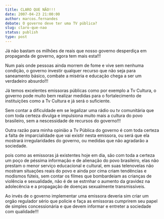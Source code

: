```yaml
---
title: CLARO QUE NÃO!!!
date: 2007-04-23 21:00:00
author: marcos.fernandes
debate: O governo deve ter uma TV pública?
slug: claro-que-nao
status: publish 
type: post
---
```


Já não bastam os milhões de reais que nosso governo desperdiça em propaganda de governo, agora tem mais esta!!!  

Num país onde pessoas ainda morrem de fome e vive sem nenhuma condição, o governo investir qualquer recurso que não seja para saneamento básico, combate a miséria e educação chega a ser um verdadeiro absurdo!!!  

Já temos excelentes emissoras públicas como por exemplo a Tv Cultura, o governo pode muito bem realizar medidas para o fortalecimento de instituições como a Tv Cultura e já será o suficiente.  

Sem contar a dificuldade em se legalizar uma rádio ou tv comunitária que com toda certeza divulga e impulsiona muito mais a cultura do povo brasileiro, sem a nescessidade de recursos do governo!!!  

Outra razão para minha opinião a Tv Pública do governo é com toda certeza a falta de imparcialidade que vai existir nesta emissora, ou será que ela mostrará irregularidades do governo, ou medidas que não agradarão a sociedade.  

pois como as emissoras já existentes hoje em dia, são com toda a certeza um poço de péssima informação e de alienação do povo brasileiro, elas não prestam o menor serviço educacional e cultural, em suas telenovelas não mostram situações reais do povo e ainda por cima criam tendências e modismos fúteis, sem contar os filmes que bombardeiam as crianças de violência e sexualidade, não é de se estrnhar o aumento da gravidez na adolecência e a propagação de doenças sexualmente transmissíveis.  

Ao invés de o governo implementar uma emissora deveria sim criar um orgão regulador sério que policie e faça as emissoras cumprirem seu papel de simples concessionária e que devem informar e entreter a sociedade com qualidade!!!
